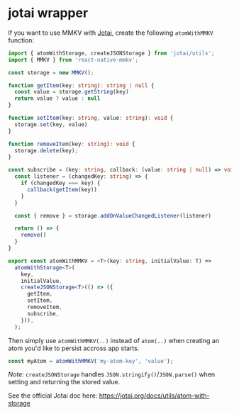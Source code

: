 # jotai wrapper

If you want to use MMKV with [Jotai](https://github.com/pmndrs/jotai), create the following `atomWithMMKV` function:

```ts
import { atomWithStorage, createJSONStorage } from 'jotai/utils';
import { MMKV } from 'react-native-mmkv';

const storage = new MMKV();

function getItem(key: string): string | null {
  const value = storage.getString(key)
  return value ? value : null
}

function setItem(key: string, value: string): void {
  storage.set(key, value)
}

function removeItem(key: string): void {
  storage.delete(key);
}

const subscribe = (key: string, callback: (value: string | null) => void) => {
  const listener = (changedKey: string) => {
    if (changedKey === key) {
      callback(getItem(key))
    }
  }

  const { remove } = storage.addOnValueChangedListener(listener)

  return () => {
    remove()
  }
}

export const atomWithMMKV = <T>(key: string, initialValue: T) =>
  atomWithStorage<T>(
    key,
    initialValue,
    createJSONStorage<T>(() => ({
      getItem,
      setItem,
      removeItem,
      subscribe,
    })),
  );
```

Then simply use `atomWithMMKV(..)` instead of `atom(..)` when creating an atom you'd like to persist accross app starts. 

```ts
const myAtom = atomWithMMKV('my-atom-key', 'value');
```

*Note:* `createJSONStorage` handles `JSON.stringify()`/`JSON.parse()` when setting and returning the stored value.

See the official Jotai doc here: https://jotai.org/docs/utils/atom-with-storage

